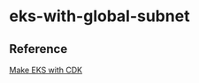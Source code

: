 # eks-with-global-subnet

## Reference

[Make EKS with CDK](https://dev.classmethod.jp/articles/aws-cdk-eks-101/)
